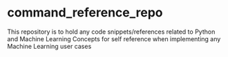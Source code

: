 # command_reference_repo
This repository is to hold any code snippets/references related to Python and Machine Learning Concepts for self reference when implementing any Machine Learning user cases
